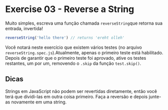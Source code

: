 # Exercise 03 - Reverse a String

Muito simples, escreva uma função chamada `reverseString`que retorna sua entrada, invertida!

```javascript
reverseString('hello there') // returns 'ereht olleh'
```

Você notará neste exercício que existem vários testes (no arquivo `reverseString.spec.js`).Atualmente, apenas o primeiro teste está habilitado. Depois de garantir que o primeiro teste foi aprovado, ative os testes restantes, um por um, removendo o `.skip` da função `test.skip()`.


## Dicas
Strings em JavaScript não podem ser revertidas diretamente, então você terá que dividi-las em outra coisa primeiro. Faça a reversão e depois junte-as novamente em uma string.